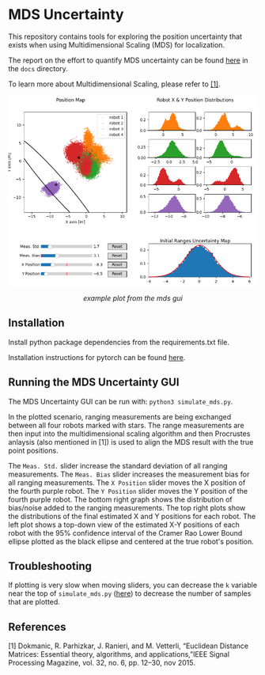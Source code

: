 # MDS Uncertainty

This repository contains tools for exploring the position uncertainty
that exists when using Multidimensional Scaling (MDS) for localization.

The report on the effort to quantify MDS uncertainty can be found [here](docs/mds_uncertainty.pdf)
in the ``docs`` directory.

To learn more about Multidimensional Scaling, please refer to
[\[1\]](https://ieeexplore.ieee.org/document/7298562/).

![mds_gui](docs/mds_gui.png)
<p align="center">
  <em>example plot from the mds gui</em>
 </p>

## Installation
Install python package dependencies from the requirements.txt file.

Installation instructions for pytorch can be found [here](https://pytorch.org/get-started/locally/).

## Running the MDS Uncertainty GUI

The MDS Uncertainty GUI can be run with: ``python3 simulate_mds.py``.

In the plotted scenario, ranging measurements are being exchanged
between all four robots marked with stars. The range measurements are
then input into the multidimensional scaling algorithm and then
Procrustes anlaysis (also mentioned in [1]) is used to align the MDS
result with the true point positions.

The ``Meas. Std.`` slider increase the standard deviation of all ranging measurements.
The ``Meas. Bias`` slider increases the measurement bias for all
ranging measurements.
The ``X Position`` slider moves the X position of the fourth purple robot.
The ``Y Position`` slider moves the Y position of the fourth purple robot.
The bottom right graph shows the distribution of bias/noise added to the
ranging measurements.
The top right plots show the distributions of the final estimated X and
Y positions for each robot.
The left plot shows a top-down view of the estimated X-Y positions
of each robot with the 95% confidence interval of the Cramer Rao Lower
Bound ellipse plotted as the black ellipse and centered at the true
robot's position.

## Troubleshooting
If plotting is very slow when moving sliders, you can decrease the ``k``
variable near the top of ``simulate_mds.py`` ([here](https://github.com/betaBison/mds-uncertainty-private/blob/main/simulate_mds.py#L28)) to decrease the number of samples that are plotted.


## References
[1] Dokmanic, R. Parhizkar, J. Ranieri, and M. Vetterli, “Euclidean
Distance Matrices: Essential theory, algorithms, and
applications,”IEEE Signal Processing Magazine, vol. 32, no. 6,
pp. 12–30, nov 2015.

